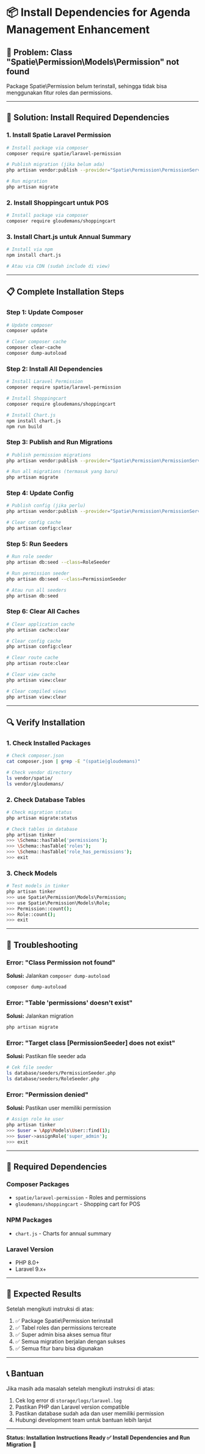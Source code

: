 # 📦 Install Dependencies for Agenda Management Enhancement

## 🚨 **Problem: Class "Spatie\Permission\Models\Permission" not found**

Package Spatie\Permission belum terinstall, sehingga tidak bisa menggunakan fitur roles dan permissions.

---

## 🎯 **Solution: Install Required Dependencies**

### **1. Install Spatie Laravel Permission**
```bash
# Install package via composer
composer require spatie/laravel-permission

# Publish migration (jika belum ada)
php artisan vendor:publish --provider="Spatie\Permission\PermissionServiceProvider"

# Run migration
php artisan migrate
```

### **2. Install Shoppingcart untuk POS**
```bash
# Install package via composer
composer require gloudemans/shoppingcart
```

### **3. Install Chart.js untuk Annual Summary**
```bash
# Install via npm
npm install chart.js

# Atau via CDN (sudah include di view)
```

---

## 📋 **Complete Installation Steps**

### **Step 1: Update Composer**
```bash
# Update composer
composer update

# Clear composer cache
composer clear-cache
composer dump-autoload
```

### **Step 2: Install All Dependencies**
```bash
# Install Laravel Permission
composer require spatie/laravel-permission

# Install Shoppingcart
composer require gloudemans/shoppingcart

# Install Chart.js
npm install chart.js
npm run build
```

### **Step 3: Publish and Run Migrations**
```bash
# Publish permission migrations
php artisan vendor:publish --provider="Spatie\Permission\PermissionServiceProvider"

# Run all migrations (termasuk yang baru)
php artisan migrate
```

### **Step 4: Update Config**
```bash
# Publish config (jika perlu)
php artisan vendor:publish --provider="Spatie\Permission\PermissionServiceProvider" --tag="config"

# Clear config cache
php artisan config:clear
```

### **Step 5: Run Seeders**
```bash
# Run role seeder
php artisan db:seed --class=RoleSeeder

# Run permission seeder
php artisan db:seed --class=PermissionSeeder

# Atau run all seeders
php artisan db:seed
```

### **Step 6: Clear All Caches**
```bash
# Clear application cache
php artisan cache:clear

# Clear config cache
php artisan config:clear

# Clear route cache
php artisan route:clear

# Clear view cache
php artisan view:clear

# Clear compiled views
php artisan view:clear
```

---

## 🔍 **Verify Installation**

### **1. Check Installed Packages**
```bash
# Check composer.json
cat composer.json | grep -E "(spatie|gloudemans)"

# Check vendor directory
ls vendor/spatie/
ls vendor/gloudemans/
```

### **2. Check Database Tables**
```bash
# Check migration status
php artisan migrate:status

# Check tables in database
php artisan tinker
>>> \Schema::hasTable('permissions');
>>> \Schema::hasTable('roles');
>>> \Schema::hasTable('role_has_permissions');
>>> exit
```

### **3. Check Models**
```bash
# Test models in tinker
php artisan tinker
>>> use Spatie\Permission\Models\Permission;
>>> use Spatie\Permission\Models\Role;
>>> Permission::count();
>>> Role::count();
>>> exit
```

---

## 🚨 **Troubleshooting**

### **Error: "Class Permission not found"**
**Solusi:** Jalankan `composer dump-autoload`
```bash
composer dump-autoload
```

### **Error: "Table 'permissions' doesn't exist"**
**Solusi:** Jalankan migration
```bash
php artisan migrate
```

### **Error: "Target class [PermissionSeeder] does not exist"**
**Solusi:** Pastikan file seeder ada
```bash
# Cek file seeder
ls database/seeders/PermissionSeeder.php
ls database/seeders/RoleSeeder.php
```

### **Error: "Permission denied"**
**Solusi:** Pastikan user memiliki permission
```bash
# Assign role ke user
php artisan tinker
>>> $user = \App\Models\User::find(1);
>>> $user->assignRole('super_admin');
>>> exit
```

---

## 📁 **Required Dependencies**

### **Composer Packages**
- `spatie/laravel-permission` - Roles and permissions
- `gloudemans/shoppingcart` - Shopping cart for POS

### **NPM Packages**
- `chart.js` - Charts for annual summary

### **Laravel Version**
- PHP 8.0+
- Laravel 9.x+

---

## 🎯 **Expected Results**

Setelah mengikuti instruksi di atas:

1. ✅ Package Spatie\Permission terinstall
2. ✅ Tabel roles dan permissions tercreate
3. ✅ Super admin bisa akses semua fitur
4. ✅ Semua migration berjalan dengan sukses
5. ✅ Semua fitur baru bisa digunakan

---

## 📞 **Bantuan**

Jika masih ada masalah setelah mengikuti instruksi di atas:

1. Cek log error di `storage/logs/laravel.log`
2. Pastikan PHP dan Laravel version compatible
3. Pastikan database sudah ada dan user memiliki permission
4. Hubungi development team untuk bantuan lebih lanjut

---

**Status: Installation Instructions Ready ✅**
**Install Dependencies and Run Migration 🚀**